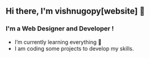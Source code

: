 ## Hi there, I'm vishnugopy[website] 👋 
### I'm a Web Designer and Developer !

- I’m currently learning everything 🤣
- I am coding some projects to develop my skills. 
